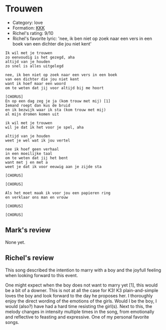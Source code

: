 # Trouwen

 * Category: love
 * Formation: [KKK](Kkk.md)
 * Richel's rating: 9/10
 * Richel's favorite lyric: 'nee, ik ben niet op zoek naar een vers in een boek van een dichter die jou niet kent'
 
```
Ik wil met je trouwen
zo eenvoudig is het gezegd, aha
altijd van je houden
zo snel is alles uitgelegd

nee, ik ben niet op zoek naar een vers in een boek
van een dichter die jou niet kent
want ik hoef maar een woord
om te weten dat jij voor altijd bij me hoort

[CHORUS]
En op een dag zeg je ja (kom trouw met mij) [1]
Iemand roept dan kus de bruid
en ik bezwijk waar ik sta (kom trouw met mij)
al mijn dromen komen uit

ik wil met je trouwen
wil je dat ik het voor je spel, aha

altijd van je houden
weet je wel wat ik jou vertel

nee ik hoef geen verhaal
in een moeilijke taal
om te weten dat jij het bent
want met j en met a
weet je dat ik voor eeuwig aan je zijde sta

[CHORUS]

[CHORUS]

Als het moet maak ik voor jou een papieren ring
en verklaar ons man en vrouw

[CHORUS]

[CHORUS]
```

## Mark's review

None yet.

## Richel's review

This song described the intention to marry with a boy and the joyfull feeling when looking forward to this event.

One might expect when the boy does not want to marry yet [1], this would be a bit of a downer.
This is not at all the case for K3! K3 plain-and-simple loves the boy and look forward to the day he proposes her.
I thoroughly enjoy the direct wording of the emotions of the girls. Would I be the boy, I would (also?) have had a hard time resisting the girl(s).
Next to this, the melody changes in intensity multiple times in the song, from emotionally and reflective to feasting and expressive.
One of my personal favorite songs.
